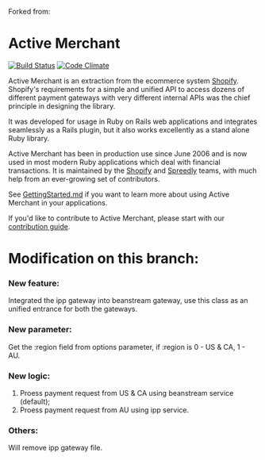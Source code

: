 Forked from:
# Active Merchant
[![Build Status](https://travis-ci.org/activemerchant/active_merchant.png?branch=master)](https://travis-ci.org/activemerchant/active_merchant)
[![Code Climate](https://codeclimate.com/github/activemerchant/active_merchant.png)](https://codeclimate.com/github/activemerchant/active_merchant)

Active Merchant is an extraction from the ecommerce system [Shopify](http://www.shopify.com).
Shopify's requirements for a simple and unified API to access dozens of different payment
gateways with very different internal APIs was the chief principle in designing the library.

It was developed for usage in Ruby on Rails web applications and integrates seamlessly
as a Rails plugin, but it also works excellently as a stand alone Ruby library.

Active Merchant has been in production use since June 2006 and is now used in most modern
Ruby applications which deal with financial transactions. It is maintained by the
[Shopify](http://www.shopify.com) and [Spreedly](https://spreedly.com) teams, with much help
from an ever-growing set of contributors.

See [GettingStarted.md](GettingStarted.md) if you want to learn more about using Active Merchant in your
applications.

If you'd like to contribute to Active Merchant, please start with our [contribution guide](CONTRIBUTING.md).

# Modification on this branch:
### New feature: 
Integrated the ipp gateway into beanstream gateway, use this class as an unified entrance for both the gateways.
### New parameter:
Get the :region field from options parameter, if :region is 0 - US & CA, 1 - AU.
### New logic:
1. Proess payment request from US & CA using beanstream service (default);
2. Proess payment request from AU using ipp service.
### Others:
Will remove ipp gateway file.


